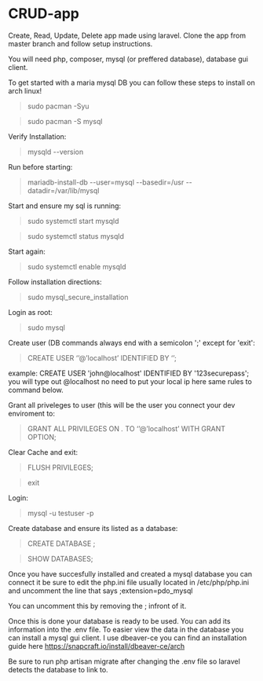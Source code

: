 # CRUD-app
Create, Read, Update, Delete app made using laravel.
Clone the app from master branch and follow setup instructions.


You will need php, composer, mysql (or preffered database), database gui client.

To get started with a maria mysql DB you can follow these steps to install on arch linux!

>sudo pacman -Syu

>sudo pacman -S mysql

Verify Installation:

>mysqld --version

Run before starting:

>mariadb-install-db --user=mysql --basedir=/usr --datadir=/var/lib/mysql

Start and ensure my sql is running:

>sudo systemctl start mysqld

>sudo systemctl status mysqld

Start again:

>sudo systemctl enable mysqld

Follow installation directions:

>sudo mysql_secure_installation

Login as root:

>sudo mysql

Create user (DB commands always end with a semicolon ';' except for 'exit':

> CREATE USER ‘<username>’@’localhost’ IDENTIFIED BY ‘<password>’;

example: CREATE USER 'john@localhost' IDENTIFIED BY '123securepass';
you will type out @localhost no need to put your local ip here same rules to command below.


Grant all priveleges to user (this will be the user you connect your dev enviroment to:

> GRANT ALL PRIVILEGES ON *.* TO ‘<username>’@’localhost’ WITH GRANT OPTION;

Clear Cache and exit:

> FLUSH PRIVILEGES;

> exit

Login:

> mysql -u testuser -p

Create database and ensure its listed as a database:

> CREATE DATABASE <dbname>;

> SHOW DATABASES;

Once you have succesfully installed and created a mysql database you can connect it be sure to edit the php.ini file usually located in /etc/php/php.ini and uncomment the line that says 
;extension=pdo_mysql

You can uncomment this by removing the ; infront of it.

Once this is done your database is ready to be used. You can add its information into the .env file. To easier view the data in the database you can install a mysql gui client. I use dbeaver-ce you can find an installation guide here
https://snapcraft.io/install/dbeaver-ce/arch

Be sure to run php artisan migrate after changing the .env file so laravel detects the database to link to. 

